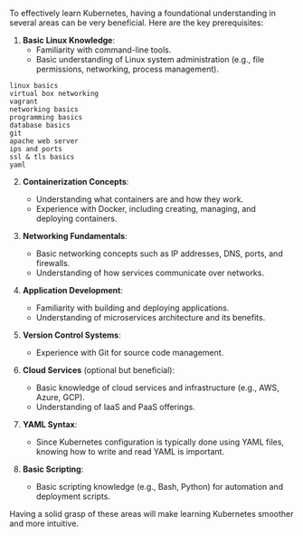 To effectively learn Kubernetes, having a foundational understanding in several areas can be very beneficial. Here are the key prerequisites:

1. **Basic Linux Knowledge**:
   - Familiarity with command-line tools.
   - Basic understanding of Linux system administration (e.g., file permissions, networking, process management).
```
linux basics
virtual box networking
vagrant
networking basics
programming basics
database basics
git
apache web server
ips and ports
ssl & tls basics
yaml
```

2. **Containerization Concepts**:
   - Understanding what containers are and how they work.
   - Experience with Docker, including creating, managing, and deploying containers.

3. **Networking Fundamentals**:
   - Basic networking concepts such as IP addresses, DNS, ports, and firewalls.
   - Understanding of how services communicate over networks.

4. **Application Development**:
   - Familiarity with building and deploying applications.
   - Understanding of microservices architecture and its benefits.

5. **Version Control Systems**:
   - Experience with Git for source code management.

6. **Cloud Services** (optional but beneficial):
   - Basic knowledge of cloud services and infrastructure (e.g., AWS, Azure, GCP).
   - Understanding of IaaS and PaaS offerings.

7. **YAML Syntax**:
   - Since Kubernetes configuration is typically done using YAML files, knowing how to write and read YAML is important.

8. **Basic Scripting**:
   - Basic scripting knowledge (e.g., Bash, Python) for automation and deployment scripts.

Having a solid grasp of these areas will make learning Kubernetes smoother and more intuitive.
